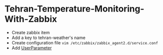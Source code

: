 # Tehran-Temperature-Monitoring-With-Zabbix

- Create zabbix item
- Add a key to tehran-weather's name 
- Create configuration file ``vim /etc/zabbix/zabbix_agent2.d/service.conf ``
- Add  [UserParameter](https://github.com/AlirezaBahadoriZadeh2002/Tehran-Temperature-Monitoring-With-Zabbix/blob/main/service.conf)
